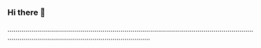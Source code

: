 ### Hi there 👋

....................................................................................................................................................................................................